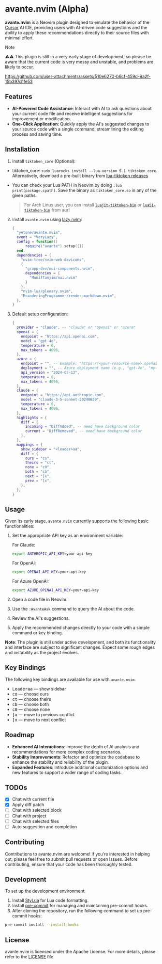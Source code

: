 # avante.nvim (Alpha)

**avante.nvim** is a Neovim plugin designed to emulate the behavior of the [Cursor](https://www.cursor.com) AI IDE, providing users with AI-driven code suggestions and the ability to apply these recommendations directly to their source files with minimal effort.

> [!NOTE]
> ⚠️⚠️ This plugin is still in a very early stage of development, so please be aware that the current code is very messy and unstable, and problems are likely to occur.

https://github.com/user-attachments/assets/510e6270-b6cf-459d-9a2f-15b397d1fe53

## Features

- **AI-Powered Code Assistance**: Interact with AI to ask questions about your current code file and receive intelligent suggestions for improvement or modification.
- **One-Click Application**: Quickly apply the AI's suggested changes to your source code with a single command, streamlining the editing process and saving time.

## Installation

1. Install `tiktoken_core` (Optional):

  - tiktoken_core: `sudo luarocks install --lua-version 5.1 tiktoken_core`. Alternatively, download a pre-built binary from [lua-tiktoken releases](https://github.com/gptlang/lua-tiktoken/releases)
  - You can check your Lua PATH in Neovim by doing `:lua print(package.cpath)`. Save the binary as `tiktoken_core.so` in any of the given paths.

    > For Arch Linux user, you can install [`luajit-tiktoken-bin`](https://aur.archlinux.org/packages/luajit-tiktoken-bin) or [`lua51-tiktoken-bin`](https://aur.archlinux.org/packages/lua51-tiktoken-bin) from aur!

2. Install `avante.nvim` using [lazy.nvim](https://github.com/folke/lazy.nvim):

    ```lua
    {
      "yetone/avante.nvim",
      event = "VeryLazy",
      config = function()
          require("avante").setup({})
      end,
      dependencies = {
        "nvim-tree/nvim-web-devicons",
        {
          "grapp-dev/nui-components.nvim",
          dependencies = {
            "MunifTanjim/nui.nvim"
          }
        },
        "nvim-lua/plenary.nvim",
        "MeanderingProgrammer/render-markdown.nvim",
      },
    }
    ```

3. Default setup configuration:

    ```lua
    {
      provider = "claude", -- "claude" or "openai" or "azure"
      openai = {
        endpoint = "https://api.openai.com",
        model = "gpt-4o",
        temperature = 0,
        max_tokens = 4096,
      },
      azure = {
        endpoint = "", -- Example: "https://<your-resource-name>.openai.azure.com"
        deployment = "", -- Azure deployment name (e.g., "gpt-4o", "my-gpt-4o-deployment")
        api_version = "2024-05-13",
        temperature = 0,
        max_tokens = 4096,
      },
      claude = {
        endpoint = "https://api.anthropic.com",
        model = "claude-3-5-sonnet-20240620",
        temperature = 0,
        max_tokens = 4096,
      },
      highlights = {
        diff = {
          incoming = "DiffAdded", -- need have background color
          current = "DiffRemoved", -- need have background color
        },
      },
      mappings = {
        show_sidebar = "<leader>aa",
        diff = {
          ours = "co",
          theirs = "ct",
          none = "c0",
          both = "cb",
          next = "]x",
          prev = "[x",
        },
      },
    }
    ```

## Usage

Given its early stage, `avante.nvim` currently supports the following basic functionalities:

1. Set the appropriate API key as an environment variable:

   For Claude:

   ```sh
   export ANTHROPIC_API_KEY=your-api-key
   ```

   For OpenAI:

   ```sh
   export OPENAI_API_KEY=your-api-key
   ```

   For Azure OpenAI:

   ```sh
   export AZURE_OPENAI_API_KEY=your-api-key
   ```

2. Open a code file in Neovim.
3. Use the `:AvanteAsk` command to query the AI about the code.
4. Review the AI's suggestions.
5. Apply the recommended changes directly to your code with a simple command or key binding.

**Note**: The plugin is still under active development, and both its functionality and interface are subject to significant changes. Expect some rough edges and instability as the project evolves.

## Key Bindings

The following key bindings are available for use with `avante.nvim`:

- <kbd>Leader</kbd><kbd>a</kbd><kbd>a</kbd> — show sidebar
- <kbd>c</kbd><kbd>o</kbd> — choose ours
- <kbd>c</kbd><kbd>t</kbd> — choose theirs
- <kbd>c</kbd><kbd>b</kbd> — choose both
- <kbd>c</kbd><kbd>0</kbd> — choose none
- <kbd>]</kbd><kbd>x</kbd> — move to previous conflict
- <kbd>[</kbd><kbd>x</kbd> — move to next conflict

## Roadmap

- **Enhanced AI Interactions**: Improve the depth of AI analysis and recommendations for more complex coding scenarios.
- **Stability Improvements**: Refactor and optimize the codebase to enhance the stability and reliability of the plugin.
- **Expanded Features**: Introduce additional customization options and new features to support a wider range of coding tasks.

## TODOs

- [x] Chat with current file
- [x] Apply diff patch
- [ ] Chat with selected block
- [ ] Chat with project
- [ ] Chat with selected files
- [ ] Auto suggestion and completion

## Contributing

Contributions to avante.nvim are welcome! If you're interested in helping out, please feel free to submit pull requests or open issues. Before contributing, ensure that your code has been thoroughly tested.

## Development

To set up the development environment:

1. Install [StyLua](https://github.com/JohnnyMorganz/StyLua) for Lua code formatting.
2. Install [pre-commit](https://pre-commit.com) for managing and maintaining pre-commit hooks.
3. After cloning the repository, run the following command to set up pre-commit hooks:

```sh
pre-commit install --install-hooks
```

## License

avante.nvim is licensed under the Apache License. For more details, please refer to the [LICENSE](./LICENSE) file.

